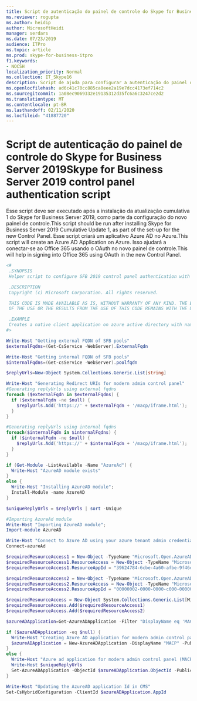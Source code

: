 ```yaml
---
title: Script de autenticação do painel de controle do Skype for Business Server 2019
ms.reviewer: rogupta
ms.author: heidip
author: MicrosoftHeidi
manager: serdars
ms.date: 07/23/2019
audience: ITPro
ms.topic: article
ms.prod: skype-for-business-itpro
f1.keywords:
- NOCSH
localization_priority: Normal
ms.collection: IT_Skype16
description: Script de ajuda para configurar a autenticação do painel de controle do SFB 2019 com o Office 365 via protocolo OAuth..
ms.openlocfilehash: ad6c41c70cc885ca8eee2a19e7dcc4173ef714c2
ms.sourcegitcommit: 1a08ec9069332e19135312d35fc6a6c3247ce2d2
ms.translationtype: MT
ms.contentlocale: pt-BR
ms.lasthandoff: 02/11/2020
ms.locfileid: "41887720"
---
```

# <a name="skype-for-business-server-2019-control-panel-authentication-script"></a><span data-ttu-id="0106b-103">Script de autenticação do painel de controle do Skype for Business Server 2019</span><span class="sxs-lookup"><span data-stu-id="0106b-103">Skype for Business Server 2019 control panel authentication script</span></span>

<span data-ttu-id="0106b-104">Esse script deve ser executado após a instalação da atualização cumulativa 1 do Skype for Business Server 2019, como parte da configuração do novo painel de controle.</span><span class="sxs-lookup"><span data-stu-id="0106b-104">This script should be run after installing Skype for Business Server 2019 Cumulative Update 1, as part of the set-up for the new Control Panel.</span></span> <span data-ttu-id="0106b-105">Esse script criará um aplicativo Azure AD no Azure.</span><span class="sxs-lookup"><span data-stu-id="0106b-105">This script will create an Azure AD Application on Azure.</span></span> <span data-ttu-id="0106b-106">Isso ajudará a conectar-se ao Office 365 usando o OAuth no novo painel de controle.</span><span class="sxs-lookup"><span data-stu-id="0106b-106">This will help in signing into Office 365 using OAuth in the new Control Panel.</span></span>

```powershell
<#
 .SYNOPSIS
 Helper script to configure SFB 2019 control panel authentication with Office 365 via OAuth protocol.

 .DESCRIPTION
 Copyright (c) Microsoft Corporation. All rights reserved.

 THIS CODE IS MADE AVAILABLE AS IS, WITHOUT WARRANTY OF ANY KIND. THE ENTIRE RISK
 OF THE USE OR THE RESULTS FROM THE USE OF THIS CODE REMAINS WITH THE USER.

 .EXAMPLE
 Creates a native client application on azure active directory with name "MACP"
#>

Write-Host "Getting external FQDN of SFB pools"
$externalFqdns=(Get-CsService -WebServer).ExternalFqdn

Write-Host "Getting internal FQDN of SFB pools"
$internalFqdns=(Get-csService -WebServer).poolfqdn

$replyUrls=New-Object System.Collections.Generic.List[string]

Write-Host "Generating Redirect URIs for modern admin control panel"
#Generating replyUrls using external fqdns
foreach ($externalFqdn in $externalFqdns) {
  if ($externalFqdn -ne $null) {
    $replyUrls.Add('https://' + $externalFqdn + '/macp/iframe.html');
  }
}

#Generating replyUrls using internal fqdns
foreach($internalFqdn in $internalFqdns) {
  if ($internalFqdn -ne $null) {
    $replyUrls.Add('https://' + $internalFqdn + '/macp/iframe.html');
  }
}

if (Get-Module -ListAvailable -Name "AzureAd") {
  Write-Host "AzureAD module exists"
}
else {
  Write-Host "Installing AzureAD module";
  Install-Module -name AzureAD
}

$uniqueReplyUrls = $replyUrls | sort -Unique

#Importing AzureAd module
Write-Host "Importing AzureAD module";
Import-module AzureAD

Write-Host "Connect to Azure AD using your azure tenant admin credentials"
Connect-azureAd

$requiredResourceAccess1 = New-Object -TypeName "Microsoft.Open.AzureAD.Model.RequiredResourceAccess"
$requiredResourceAccess1.ResourceAccess = New-Object -TypeName "Microsoft.Open.AzureAD.Model.ResourceAccess" -ArgumentList "921df259-ef26-44e6-b99e-69e13226d635","Scope"
$requiredResourceAccess1.ResourceAppId = "39624784-6cbe-4a60-afbe-9f46d10fdb27"

$requiredResourceAccess2 = New-Object -TypeName "Microsoft.Open.AzureAD.Model.RequiredResourceAccess"
$requiredResourceAccess2.ResourceAccess = New-Object -TypeName "Microsoft.Open.AzureAD.Model.ResourceAccess" -ArgumentList "311a71cc-e848-46a1-bdf8-97ff7156d8e6","Scope"
$requiredResourceAccess2.ResourceAppId = "00000002-0000-0000-c000-000000000000"

$requiredResourceAccess = New-Object System.Collections.Generic.List[Microsoft.Open.AzureAD.Model.RequiredResourceAccess]
$requiredResourceAccess.Add($requiredResourceAccess1)
$requiredResourceAccess.Add($requiredResourceAccess2)

$azureADApplication=Get-AzureADApplication -Filter "DisplayName eq 'MACP'"

if ($azureADApplication -eq $null) {
  Write-Host "Creating Azure AD application for modern admin control panel (MACP)"
  $azureADApplication = New-AzureADApplication -DisplayName "MACP" -PublicClient $true -Oauth2AllowImplicitFlow $true -ReplyUrls $uniqueReplyUrls -RequiredResourceAccess $requiredResourceAccess
}
else {
  Write-Host "Azure ad application for modern admin control panel (MACP) already exists with displayName: " $azureADApplication.DisplayName ". Updating the properties"
  Write-Host $uniqueReplyUrls
  Set-AzureADApplication -ObjectId $azureADApplication.ObjectId -PublicClient $true -Oauth2AllowImplicitFlow $true -ReplyUrls $uniqueReplyUrls
}

Write-Host "Updating the AzureAD application Id in CMS"
Set-CsHybridConfiguration -ClientId $azureADApplication.AppId
```
